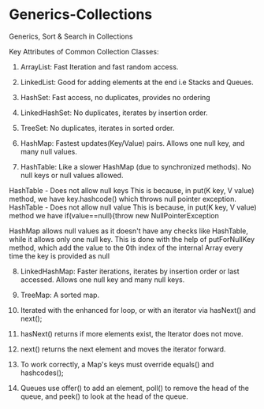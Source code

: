 # Generics-Collections
Generics, Sort &amp; Search in Collections

Key Attributes of Common Collection Classes:

1. ArrayList: Fast Iteration and fast random access.

2. LinkedList: Good for adding elements at the end i.e Stacks and Queues. 

3. HashSet: Fast access, no duplicates, provides no ordering

4. LinkedHashSet: No duplicates, iterates by insertion order.

5. TreeSet: No duplicates, iterates in sorted order.

6. HashMap: Fastest updates(Key/Value) pairs. Allows one null key, and many null values.

7. HashTable: Like a slower HashMap (due to synchronized methods). No null keys or null values allowed.

HashTable - Does not allow null keys
This is because, in put(K key, V value) method, we have key.hashcode() which throws null pointer exception.
HashTable - Does not allow null value
This is because, in put(K key, V value) method we have if(value==null){throw new NullPointerException

HashMap allows null values as it doesn't have any checks like HashTable, while it allows only one null key. This is done with the help of putForNullKey method, which add the value to the 0th index of the internal Array every time the key is provided as null

8. LinkedHashMap: Faster iterations, iterates by insertion order or last accessed. Allows one null key and many null keys.

9. TreeMap: A sorted map.

10. Iterated with the enhanced for loop, or with an iterator via hasNext() and next();

11. hasNext() returns if more elements exist, the Iterator does not move.

12. next() returns the next element and moves the iterator forward.

13. To work correctly, a Map's keys must override equals() and hashcodes();

14. Queues use offer() to add an element, poll() to remove the head of the queue, and peek() to look at the head of the queue.


